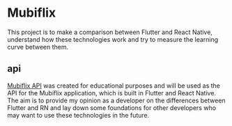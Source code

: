 # Mubiflix
This project is to make a comparison between Flutter and React Native, understand how these technologies work and try to measure the learning curve between them.

## api 

[Mubiflix API](./api/README.md) was created for educational purposes and will be used as the API for the Mubiflix application, which is built in Flutter and React Native. The aim is to provide my opinion as a developer on the differences between Flutter and RN and lay down some foundations for other developers who may want to use these technologies in the future.